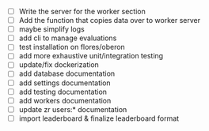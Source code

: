 - [ ] Write the server for the worker section
- [ ] Add the function that copies data over to worker server
- [ ] maybe simplify logs
- [ ] add cli to manage evaluations
- [ ] test installation on flores/oberon
- [ ] add more exhaustive unit/integration testing
- [ ] update/fix dockerization
- [ ] add database documentation
- [ ] add settings documentation
- [ ] add testing documentation
- [ ] add workers documentation
- [ ] update zr users:* documentation
- [ ] import leaderboard & finalize leaderboard format